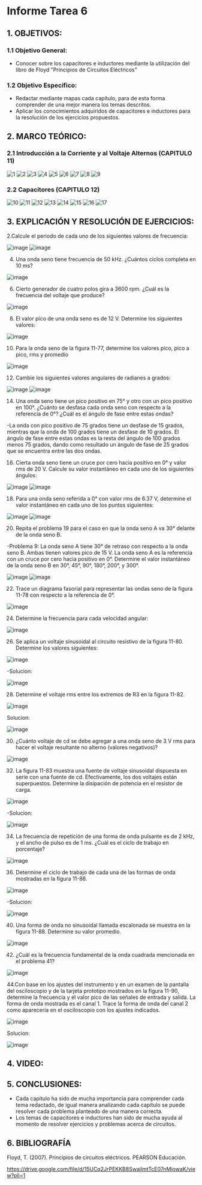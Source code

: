 # Informe Tarea 6

## 1. OBJETIVOS:
### 1.1 Objetivo General:
* Conocer sobre los capacitores e inductores mediante la utilización del libro de Floyd "Principios de Circuitos Eléctricos"
### 1.2 Objetivo Específico:
* Redactar mediante mapas cada capítulo, para de esta forma comprender de una mejor manera los temas descritos.
* Aplicar los conocimientos adquiridos de capacitores e inductores para la resolución de los ejercicios propuestos.

## 2. MARCO TEÓRICO:
### 2.1  Introducción a la Corriente y al Voltaje Alternos (CAPITULO 11)
![1](https://user-images.githubusercontent.com/105696051/179019741-58857098-2724-4115-bfb2-dbdb7d3bf797.jpg)
![2](https://user-images.githubusercontent.com/105696051/179019740-e85b5137-45c0-41dc-a322-ce7e395c2871.jpg)
![3](https://user-images.githubusercontent.com/105696051/179019742-2c6411df-1250-4de6-87a6-be563d5385d8.jpg)
![4](https://user-images.githubusercontent.com/105696051/179019768-b22a4928-2570-468d-9fee-a2f46f1987ef.jpg)
![5](https://user-images.githubusercontent.com/105696051/179019782-01dbb99f-5a6b-410e-88fe-d57709e56d37.jpg)
![6](https://user-images.githubusercontent.com/105696051/179019791-1fd8dd05-ef39-47cd-b2a5-07379b5260fd.jpg)
![7](https://user-images.githubusercontent.com/105696051/179019831-d4a96de7-79f2-48b0-b535-ab66f1bb6144.jpg)
![8](https://user-images.githubusercontent.com/105696051/179019852-343557c4-e2ef-477d-a2f7-ef968849a9c7.jpg)
![9](https://user-images.githubusercontent.com/105696051/179019864-1a8ec050-0eaa-448b-a2b4-dd0ae945d284.jpg)

### 2.2  Capacitores (CAPITULO 12)
![10](https://user-images.githubusercontent.com/105696051/179020214-e466422e-f92e-46e4-9ddd-70f0612042e1.jpg)
![11](https://user-images.githubusercontent.com/105696051/179020225-099b27de-1858-485c-9e69-c09669c03100.jpg)
![12](https://user-images.githubusercontent.com/105696051/179020240-5b3769d3-99f8-4f96-8a6f-b353b7f8b9da.jpg)
![13](https://user-images.githubusercontent.com/105696051/179020250-6f646b34-279c-42f4-9773-45508005ada5.jpg)
![14](https://user-images.githubusercontent.com/105696051/179020264-9ec254d6-3969-4126-b1e3-08646dca2881.jpg)
![15](https://user-images.githubusercontent.com/105696051/179020271-f59562d6-16bf-42c7-8054-b483b3c43a6f.jpg)
![16](https://user-images.githubusercontent.com/105696051/179020288-6aa23a15-59ed-455a-9971-58fbde54240c.jpg)
![17](https://user-images.githubusercontent.com/105696051/179020312-7044a8a8-84df-4e79-83b1-451ce5508b34.jpg)

## 3. EXPLICACIÓN Y RESOLUCIÓN DE EJERCICIOS:
2.Calcule el periodo de cada uno de los siguientes valores de frecuencia:

![image](https://user-images.githubusercontent.com/105696051/179118551-34eaf9fa-5538-42f0-99fc-b3b5a74979cb.png)
![image](https://user-images.githubusercontent.com/105696051/179118580-f3c6bc26-3bf3-4846-9b36-dd9dde8eec96.png)

4. Una onda seno tiene frecuencia de 50 kHz. ¿Cuántos ciclos completa en 10 ms?

![image](https://user-images.githubusercontent.com/105696051/179118538-327c7efe-bcb5-455d-a68a-e1725b6fb07f.png)

6. Cierto generador de cuatro polos gira a 3600 rpm. ¿Cuál es la frecuencia del voltaje que produce?

![image](https://user-images.githubusercontent.com/105696051/179118528-5a35df5d-32c6-4d9a-bae9-a464794ac5e6.png)

8. El valor pico de una onda seno es de 12 V. Determine los siguientes valores:

![image](https://user-images.githubusercontent.com/105696051/179118523-c836f1aa-3da9-4b31-a65d-4741e2f68edd.png)

10. Para la onda seno de la figura 11-77, determine los valores pico, pico a pico, rms y promedio

![image](https://user-images.githubusercontent.com/105696051/179118508-cd97d3fb-3fbe-4050-806c-63107b476dc2.png)

12. Cambie los siguientes valores angulares de radianes a grados:

![image](https://user-images.githubusercontent.com/105696051/179118478-5841098a-cd8c-462d-9ff6-ae37539c5794.png)
![image](https://user-images.githubusercontent.com/105696051/179118492-b8df73a3-e027-490a-b16f-3157ac6bd072.png)

14. Una onda seno tiene un pico positivo en 75° y otro con un pico positivo en 100°. ¿Cuánto se desfasa cada onda seno con respecto a la referencia de 0°? ¿Cuál es el ángulo de fase entre estas ondas?

-La onda con pico positivo de 75 grados tiene un desfase de 15 grados, mientras que la onda de 100 grados tiene un desfase de 10 grados. El ángulo de fase entre estas ondas es la resta del ángulo de 100 grados menos 75 grados, dando como resultado un ángulo de fase de 25 grados que se encuentra entre las dos ondas.

16. Cierta onda seno tiene un cruce por cero hacia positivo en 0° y valor rms de 20 V. Calcule su valor instantáneo en cada uno de los siguientes ángulos:

![image](https://user-images.githubusercontent.com/105696051/179118416-6f5e8666-6ff3-43b3-a678-d3b326d60ab8.png)
![image](https://user-images.githubusercontent.com/105696051/179118422-f868b983-9458-470b-98e9-be8463265a82.png)

18. Para una onda seno referida a 0° con valor rms de 6.37 V, determine el valor instantáneo en cada uno de los puntos siguientes:

![image](https://user-images.githubusercontent.com/105696051/179118381-bc220345-5525-4ec9-b5ab-3ff8b73e1b7e.png)
![image](https://user-images.githubusercontent.com/105696051/179118397-c4df055e-04f6-4123-b544-2a01392cff1e.png)

20. Repita el problema 19 para el caso en que la onda seno A va 30° delante de la onda seno B.

-Problema 9: La onda seno A tiene 30° de retraso con respecto a la onda seno B. Ambas tienen valores pico de 15 V. La onda seno A es la referencia con un cruce por cero hacia positivo en 0°. Determine el valor instantáneo de la onda seno B en 30°, 45°, 90°, 180°, 200°, y 300°.

![image](https://user-images.githubusercontent.com/105696051/179118344-fab10322-1aed-4248-97f3-6d1a6991406f.png)
![image](https://user-images.githubusercontent.com/105696051/179118362-a0bc5775-cf1c-4af8-95c5-f45a84ce42a7.png)

22. Trace un diagrama fasorial para representar las ondas seno de la figura 11-78 con respecto a la referencia de 0°.

![image](https://user-images.githubusercontent.com/105696051/179118314-2fa3f17c-6cd7-4847-8579-1541f3f2ce7d.png)

24. Determine la frecuencia para cada velocidad angular:

![image](https://user-images.githubusercontent.com/105696051/179118305-42a4e25e-4f9d-4bf6-bd78-529729f98120.png)

26. Se aplica un voltaje sinusoidal al circuito resistivo de la figura 11-80. Determine los valores siguientes:

![image](https://user-images.githubusercontent.com/105696051/179118209-5f1b2d0c-ba58-43f4-ba4e-049d36c75727.png)

-Solucion:

![image](https://user-images.githubusercontent.com/105696051/179118218-bf55aa51-3999-4d37-ac4b-3458232bc652.png)

28. Determine el voltaje rms entre los extremos de R3 en la figura 11-82.

![image](https://user-images.githubusercontent.com/105696051/179118180-02f52ecb-5b5a-4abe-b5b0-7848beef0c8a.png)

Solucion:

![image](https://user-images.githubusercontent.com/105696051/179118194-4d7f6bcf-6613-4ae7-8144-bb71050e710f.png)

30. ¿Cuánto voltaje de cd se debe agregar a una onda seno de 3 V rms para hacer el voltaje resultante no alterno (valores negativos)?

![image](https://user-images.githubusercontent.com/105696051/179118169-317bfe2e-f8a4-4fa9-b1a7-f051f29c46c5.png)

32. La figura 11-83 muestra una fuente de voltaje sinusoidal dispuesta en serie con una fuente de cd. Efectivamente, los dos voltajes están superpuestos. Determine la disipación de potencia en el resistor de carga.

![image](https://user-images.githubusercontent.com/105696051/179117998-d2d35d28-54ae-4b79-a518-565d5a7cc20f.png)

-Solucion:

![image](https://user-images.githubusercontent.com/105696051/179118009-dffca162-47a6-4391-a650-8591e3c020fc.png)

34. La frecuencia de repetición de una forma de onda pulsante es de 2 kHz, y el ancho de pulso es de 1 ms. ¿Cuál es el ciclo de trabajo en porcentaje?

![image](https://user-images.githubusercontent.com/105696051/179117987-e90cfb9a-6272-4a3c-bc68-484d0db4365d.png)

36. Determine el ciclo de trabajo de cada una de las formas de onda mostradas en la figura 11-86.

![image](https://user-images.githubusercontent.com/105696051/179118112-997b5e9a-f096-49f5-804c-f57ca3a17ca6.png)

-Solucion:

![image](https://user-images.githubusercontent.com/105696051/179117971-6ccd9523-19c0-460f-90c7-25239143b18c.png)

40. Una forma de onda no sinusoidal llamada escalonada se muestra en la figura 11-88. Determine su valor promedio.

![image](https://user-images.githubusercontent.com/105696051/179117950-fc895f1b-00f9-4e3c-9555-858b6a56e2e3.png)

42. ¿Cuál es la frecuencia fundamental de la onda cuadrada mencionada en el problema 41?

![image](https://user-images.githubusercontent.com/105696051/179117938-92442d9d-8dc9-4b60-b8d9-9be3adfbdfeb.png)

44.Con base en los ajustes del instrumento y en un examen de la pantalla del osciloscopio y de la tarjeta prototipo mostrados en la figura 11-90, determine la frecuencia y el valor pico de las señales de entrada y salida. La forma de onda mostrada es el canal 1. Trace la forma de onda del canal 2 como aparecería en el osciloscopio con los ajustes indicados.

![image](https://user-images.githubusercontent.com/105696051/179117905-037806c0-a2b0-4590-adc6-7c21466e6adb.png)

Solucion:

![image](https://user-images.githubusercontent.com/105696051/179117889-4e5ec1fe-c0b9-41d6-9d8f-a10db49dc5d7.png)
## 4. VIDEO:

## 5. CONCLUSIONES:
* Cada capítulo ha sido de mucha importancia para comprender cada tema redactado, de igual manera analizando cada capítulo se puede resolver cada problema planteado de una manera correcta.
* Los temas de capacitores e inductores han sido de mucha ayuda al momento de resolver ejercicios y problemas acerca de circuitos.

## 6. BIBLIOGRAFÍA
Floyd, T. (2007). Principios de circuitos eléctricos. PEARSON Educación.

https://drive.google.com/file/d/15UCq2JrPEKKB8SwajlmtTcE07nMiowaK/view?pli=1

